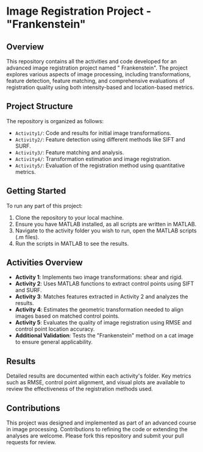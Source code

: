 # Image Registration Project - "Frankenstein"

## Overview

This repository contains all the activities and code developed for an advanced image registration project named "
Frankenstein". The project explores various aspects of image processing, including transformations, feature detection,
feature matching, and comprehensive evaluations of registration quality using both intensity-based and location-based
metrics.

## Project Structure

The repository is organized as follows:

- `Activity1/`: Code and results for initial image transformations.
- `Activity2/`: Feature detection using different methods like SIFT and SURF.
- `Activity3/`: Feature matching and analysis.
- `Activity4/`: Transformation estimation and image registration.
- `Activity5/`: Evaluation of the registration method using quantitative metrics.

## Getting Started

To run any part of this project:

1. Clone the repository to your local machine.
2. Ensure you have MATLAB installed, as all scripts are written in MATLAB.
3. Navigate to the activity folder you wish to run, open the MATLAB scripts (.m files).
4. Run the scripts in MATLAB to see the results.

## Activities Overview

- **Activity 1**: Implements two image transformations: shear and rigid.
- **Activity 2**: Uses MATLAB functions to extract control points using SIFT and SURF.
- **Activity 3**: Matches features extracted in Activity 2 and analyzes the results.
- **Activity 4**: Estimates the geometric transformation needed to align images based on matched control points.
- **Activity 5**: Evaluates the quality of image registration using RMSE and control point location accuracy.
- **Additional Validation**: Tests the "Frankenstein" method on a cat image to ensure general applicability.

## Results

Detailed results are documented within each activity's folder. Key metrics such as RMSE, control point alignment, and
visual plots are available to review the effectiveness of the registration methods used.

## Contributions

This project was designed and implemented as part of an advanced course in image processing. Contributions to refining
the code or extending the analyses are welcome. Please fork this repository and submit your pull requests for review.

